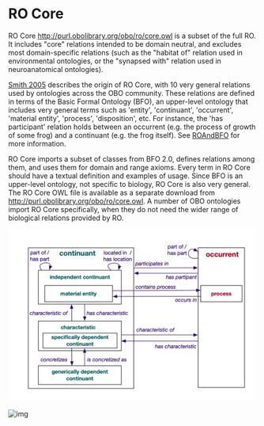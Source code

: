 # RO Core

RO Core <http://purl.obolibrary.org/obo/ro/core.owl> is a subset of the full RO. It includes "core" relations intended to be domain neutral, and excludes most domain-specific relations (such as the "habitat of" relation used in environmental ontologies, or the "synapsed with" relation used in neuroanatomical ontologies).

[Smith 2005](https://doi.org/10.1186/gb-2005-6-5-r46) describes the origin of RO Core, with 10 very general relations used by ontologies across the OBO community. These relations are defined in terms of the Basic Formal Ontology (BFO), an upper-level ontology that includes very general terms such as 'entity', 'continuant', 'occurrent', 'material entity', 'process', 'disposition', etc. For instance, the 'has participant' relation holds between an occurrent (e.g. the process of growth of some frog) and a continuant (e.g. the frog itself). See [ROAndBFO](ROAndBFO) for more information.

RO Core imports a subset of classes from BFO 2.0, defines relations among them, and uses them for domain and range axioms. Every term in RO Core should have a textual definition and examples of usage. Since BFO is an upper-level ontology, not specific to biology, RO Core is also very general. The RO Core OWL file is available as a separate download from <http://purl.obolibrary.org/obo/ro/core.owl>. A number of OBO ontologies import RO Core specifically, when they do not need the wider range of biological relations provided by RO.

![img](https://github.com/oborel/obo-relations/raw/master/docs/ROCore_Continuants.jpg)

![img](https://github.com/oborel/obo-relations/raw/master/docs/ROCore_SDCs.jpg)

